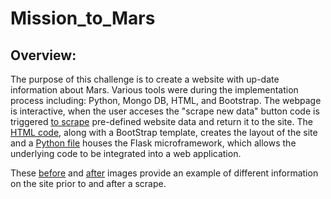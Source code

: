 # Mission_to_Mars

## Overview:
The purpose of this challenge is to create a website with up-date information about Mars.  Various tools were during the implementation process including: Python, Mongo DB, HTML, and Bootstrap.  The webpage is interactive, when the user acceses the "scrape new data" button code is triggered [to scrape](https://github.com/laurlen2112/Mission_to_Mars/blob/main/resources/scraping_py%20snippet.png) pre-defined website data and return it to the site.  The [HTML code](https://github.com/laurlen2112/Mission_to_Mars/blob/main/resources/html%20snippet.png),  along with a BootStrap template, creates the layout of the site and a [Python file](https://github.com/laurlen2112/Mission_to_Mars/blob/main/resources/app_py%20snippet.png) houses the Flask microframework, which allows the underlying code to be integrated into a web application. 

These [before](https://github.com/laurlen2112/Mission_to_Mars/blob/main/resources/before-scrap.png) and [after](https://github.com/laurlen2112/Mission_to_Mars/blob/main/resources/after_scrape.png) images provide an example of different information on the site prior to and after a scrape.
